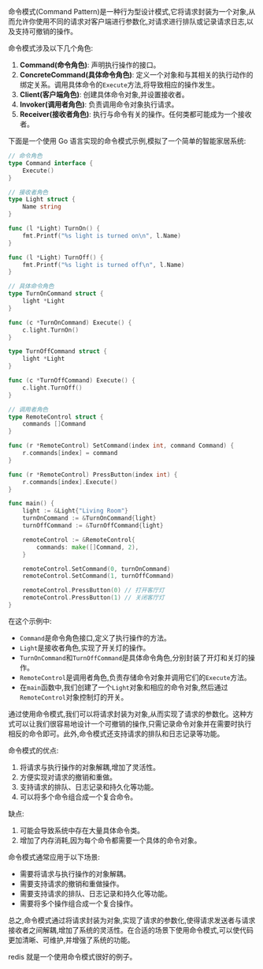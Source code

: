 命令模式(Command Pattern)是一种行为型设计模式,它将请求封装为一个对象,从而允许你使用不同的请求对客户端进行参数化,对请求进行排队或记录请求日志,以及支持可撤销的操作。

命令模式涉及以下几个角色:

1. **Command(命令角色)**: 声明执行操作的接口。
2. **ConcreteCommand(具体命令角色)**: 定义一个对象和与其相关的执行动作的绑定关系。调用具体命令的`Execute`方法,将导致相应的操作发生。
3. **Client(客户端角色)**: 创建具体命令对象,并设置接收者。
4. **Invoker(调用者角色)**: 负责调用命令对象执行请求。
5. **Receiver(接收者角色)**: 执行与命令有关的操作。任何类都可能成为一个接收者。

下面是一个使用 Go 语言实现的命令模式示例,模拟了一个简单的智能家居系统:

```go
// 命令角色
type Command interface {
    Execute()
}

// 接收者角色
type Light struct {
    Name string
}

func (l *Light) TurnOn() {
    fmt.Printf("%s light is turned on\n", l.Name)
}

func (l *Light) TurnOff() {
    fmt.Printf("%s light is turned off\n", l.Name)
}

// 具体命令角色
type TurnOnCommand struct {
    light *Light
}

func (c *TurnOnCommand) Execute() {
    c.light.TurnOn()
}

type TurnOffCommand struct {
    light *Light
}

func (c *TurnOffCommand) Execute() {
    c.light.TurnOff()
}

// 调用者角色
type RemoteControl struct {
    commands []Command
}

func (r *RemoteControl) SetCommand(index int, command Command) {
    r.commands[index] = command
}

func (r *RemoteControl) PressButton(index int) {
    r.commands[index].Execute()
}

func main() {
    light := &Light{"Living Room"}
    turnOnCommand := &TurnOnCommand{light}
    turnOffCommand := &TurnOffCommand{light}

    remoteControl := &RemoteControl{
        commands: make([]Command, 2),
    }

    remoteControl.SetCommand(0, turnOnCommand)
    remoteControl.SetCommand(1, turnOffCommand)

    remoteControl.PressButton(0) // 打开客厅灯
    remoteControl.PressButton(1) // 关闭客厅灯
}
```

在这个示例中:

- `Command`是命令角色接口,定义了执行操作的方法。
- `Light`是接收者角色,实现了开关灯的操作。
- `TurnOnCommand`和`TurnOffCommand`是具体命令角色,分别封装了开灯和关灯的操作。
- `RemoteControl`是调用者角色,负责存储命令对象并调用它们的`Execute`方法。
- 在`main`函数中,我们创建了一个`Light`对象和相应的命令对象,然后通过`RemoteControl`对象控制灯的开关。

通过使用命令模式,我们可以将请求封装为对象,从而实现了请求的参数化。这种方式可以让我们很容易地设计一个可撤销的操作,只需记录命令对象并在需要时执行相反的命令即可。此外,命令模式还支持请求的排队和日志记录等功能。

命令模式的优点:

1. 将请求与执行操作的对象解耦,增加了灵活性。
2. 方便实现对请求的撤销和重做。
3. 支持请求的排队、日志记录和持久化等功能。
4. 可以将多个命令组合成一个复合命令。

缺点:

1. 可能会导致系统中存在大量具体命令类。
2. 增加了内存消耗,因为每个命令都需要一个具体的命令对象。

命令模式通常应用于以下场景:

- 需要将请求与执行操作的对象解耦。
- 需要支持请求的撤销和重做操作。
- 需要支持请求的排队、日志记录和持久化等功能。
- 需要将多个操作组合成一个复合操作。

总之,命令模式通过将请求封装为对象,实现了请求的参数化,使得请求发送者与请求接收者之间解耦,增加了系统的灵活性。在合适的场景下使用命令模式,可以使代码更加清晰、可维护,并增强了系统的功能。

redis 就是一个使用命令模式很好的例子。